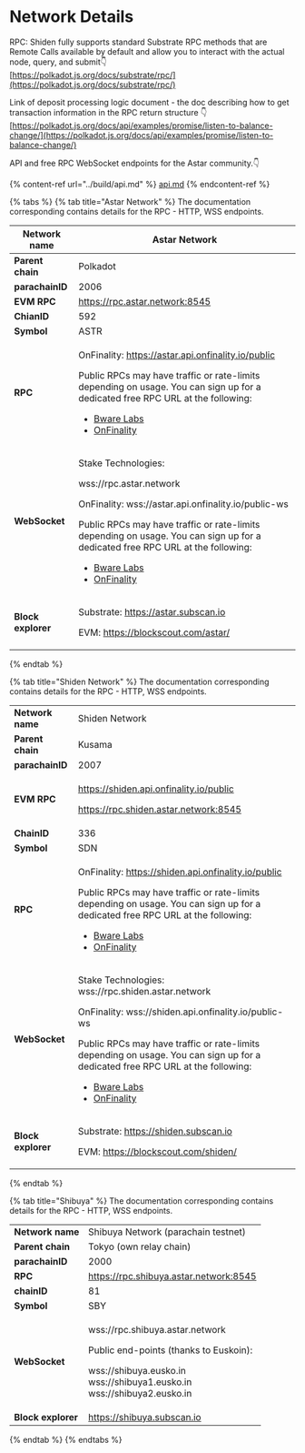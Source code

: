# Network Details



RPC: Shiden fully supports standard Substrate RPC methods that are Remote Calls available by default and allow you to interact with the actual node, query, and submit👇\
[https://polkadot.js.org/docs/substrate/rpc/](https://polkadot.js.org/docs/substrate/rpc/)

Link of deposit processing logic document - the doc describing how to get transaction information in the RPC return structure 👇\
[https://polkadot.js.org/docs/api/examples/promise/listen-to-balance-change/](https://polkadot.js.org/docs/api/examples/promise/listen-to-balance-change/)

API and free RPC WebSocket endpoints for the Astar community.👇

{% content-ref url="../build/api.md" %}
[api.md](../build/api.md)
{% endcontent-ref %}

{% tabs %}
{% tab title="Astar Network" %}
The documentation corresponding contains details for the RPC - HTTP, WSS endpoints.&#x20;

| **Network name**   | Astar Network                                                                                                                                                                                                                                                                                                                                                                              |
| ------------------ | ------------------------------------------------------------------------------------------------------------------------------------------------------------------------------------------------------------------------------------------------------------------------------------------------------------------------------------------------------------------------------------------ |
| **Parent chain**   | Polkadot                                                                                                                                                                                                                                                                                                                                                                                   |
| **parachainID**    | 2006                                                                                                                                                                                                                                                                                                                                                                                       |
| **EVM RPC**        | https://rpc.astar.network:8545                                                                                                                                                                                                                                                                                                                                                             |
| **ChianID**        | 592                                                                                                                                                                                                                                                                                                                                                                                        |
| **Symbol**         | ASTR                                                                                                                                                                                                                                                                                                                                                                                       |
| **RPC**            | <p>OnFinality: https://astar.api.onfinality.io/public</p><p></p><p>Public RPCs may have traffic or rate-limits depending on usage. You can sign up for a dedicated free RPC URL at the following:</p><ul><li><a href="https://app.bwarelabs.com">Bware Labs</a></li><li><a href="https://onfinality.io">OnFinality</a></li></ul>                                                           |
| **WebSocket**      | <p>Stake Technologies: </p><p>wss://rpc.astar.network</p><p>OnFinality: wss://astar.api.onfinality.io/public-ws</p><p></p><p>Public RPCs may have traffic or rate-limits depending on usage. You can sign up for a dedicated free RPC URL at the following:</p><ul><li><a href="https://app.bwarelabs.com">Bware Labs</a></li><li><a href="https://onfinality.io">OnFinality</a></li></ul> |
| **Block explorer** | <p>Substrate: <a href="https://astar.subscan.io">https://astar.subscan.io</a></p><p>EVM: <a href="https://blockscout.com/astar/">https://blockscout.com/astar/</a></p>                                                                                                                                                                                                                     |
{% endtab %}

{% tab title="Shiden Network" %}
The documentation corresponding contains details for the RPC - HTTP, WSS endpoints.&#x20;

|                    |                                                                                                                                                                                                                                                                                                                                                                                             |
| ------------------ | ------------------------------------------------------------------------------------------------------------------------------------------------------------------------------------------------------------------------------------------------------------------------------------------------------------------------------------------------------------------------------------------- |
| **Network name**   | Shiden Network                                                                                                                                                                                                                                                                                                                                                                              |
| **Parent chain**   | Kusama                                                                                                                                                                                                                                                                                                                                                                                      |
| **parachainID**    | 2007                                                                                                                                                                                                                                                                                                                                                                                        |
| **EVM RPC**        | <p>https://shiden.api.onfinality.io/public</p><p>https://rpc.shiden.astar.network:8545</p>                                                                                                                                                                                                                                                                                                  |
| **ChainID**        | 336                                                                                                                                                                                                                                                                                                                                                                                         |
| **Symbol**         | SDN                                                                                                                                                                                                                                                                                                                                                                                         |
| **RPC**            | <p>OnFinality: https://shiden.api.onfinality.io/public</p><p></p><p>Public RPCs may have traffic or rate-limits depending on usage. You can sign up for a dedicated free RPC URL at the following:</p><ul><li><a href="https://app.bwarelabs.com">Bware Labs</a></li><li><a href="https://onfinality.io">OnFinality</a></li></ul>                                                           |
| **WebSocket**      | <p>Stake Technologies: wss://rpc.shiden.astar.network</p><p>OnFinality: wss://shiden.api.onfinality.io/public-ws</p><p></p><p>Public RPCs may have traffic or rate-limits depending on usage. You can sign up for a dedicated free RPC URL at the following:</p><ul><li><a href="https://app.bwarelabs.com">Bware Labs</a></li><li><a href="https://onfinality.io">OnFinality</a></li></ul> |
| **Block explorer** | <p>Substrate: <a href="https://shiden.subscan.io">https://shiden.subscan.io</a></p><p>EVM: <a href="https://blockscout.com/shiden/">https://blockscout.com/shiden/</a></p>                                                                                                                                                                                                                  |
{% endtab %}

{% tab title="Shibuya" %}
The documentation corresponding contains details for the RPC - HTTP, WSS endpoints.&#x20;

|                    |                                                                                                                                                                                 |
| ------------------ | ------------------------------------------------------------------------------------------------------------------------------------------------------------------------------- |
| **Network name**   | Shibuya Network (parachain testnet)                                                                                                                                             |
| **Parent chain**   | Tokyo (own relay chain)                                                                                                                                                         |
| **parachainID**    | 2000                                                                                                                                                                            |
| **RPC**            | https://rpc.shibuya.astar.network:8545                                                                                                                                          |
| **chainID**        | 81                                                                                                                                                                              |
| **Symbol**         | SBY                                                                                                                                                                             |
| **WebSocket**      | <p>wss://rpc.shibuya.astar.network</p><p></p><p>Public end-points (thanks to Euskoin):</p><p>wss://shibuya.eusko.in <br>wss://shibuya1.eusko.in <br>wss://shibuya2.eusko.in</p> |
| **Block explorer** | https://shibuya.subscan.io                                                                                                                                                      |
{% endtab %}
{% endtabs %}





